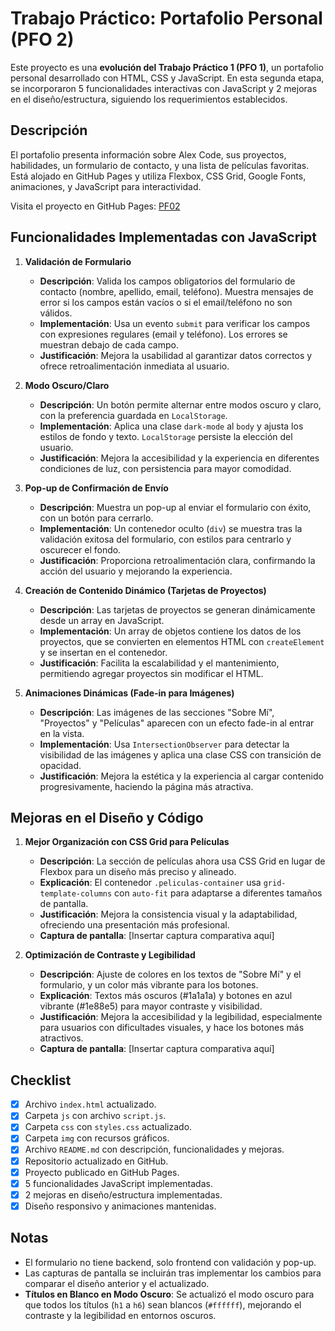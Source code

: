 # Trabajo Práctico: Portafolio Personal (PFO 2)

Este proyecto es una **evolución del Trabajo Práctico 1 (PFO 1)**, un portafolio personal desarrollado con HTML, CSS y JavaScript. En esta segunda etapa, se incorporaron 5 funcionalidades interactivas con JavaScript y 2 mejoras en el diseño/estructura, siguiendo los requerimientos establecidos.

## Descripción
El portafolio presenta información sobre Alex Code, sus proyectos, habilidades, un formulario de contacto, y una lista de películas favoritas. Está alojado en GitHub Pages y utiliza Flexbox, CSS Grid, Google Fonts, animaciones, y JavaScript para interactividad.

Visita el proyecto en GitHub Pages: [PF02](https://pmiglesias.github.io/PFO2/)

## Funcionalidades Implementadas con JavaScript

1. **Validación de Formulario**  
   - **Descripción**: Valida los campos obligatorios del formulario de contacto (nombre, apellido, email, teléfono). Muestra mensajes de error si los campos están vacíos o si el email/teléfono no son válidos.  
   - **Implementación**: Usa un evento `submit` para verificar los campos con expresiones regulares (email y teléfono). Los errores se muestran debajo de cada campo.  
   - **Justificación**: Mejora la usabilidad al garantizar datos correctos y ofrece retroalimentación inmediata al usuario.

2. **Modo Oscuro/Claro**  
   - **Descripción**: Un botón permite alternar entre modos oscuro y claro, con la preferencia guardada en `LocalStorage`.  
   - **Implementación**: Aplica una clase `dark-mode` al `body` y ajusta los estilos de fondo y texto. `LocalStorage` persiste la elección del usuario.  
   - **Justificación**: Mejora la accesibilidad y la experiencia en diferentes condiciones de luz, con persistencia para mayor comodidad.

3. **Pop-up de Confirmación de Envío**  
   - **Descripción**: Muestra un pop-up al enviar el formulario con éxito, con un botón para cerrarlo.  
   - **Implementación**: Un contenedor oculto (`div`) se muestra tras la validación exitosa del formulario, con estilos para centrarlo y oscurecer el fondo.  
   - **Justificación**: Proporciona retroalimentación clara, confirmando la acción del usuario y mejorando la experiencia.

4. **Creación de Contenido Dinámico (Tarjetas de Proyectos)**  
   - **Descripción**: Las tarjetas de proyectos se generan dinámicamente desde un array en JavaScript.  
   - **Implementación**: Un array de objetos contiene los datos de los proyectos, que se convierten en elementos HTML con `createElement` y se insertan en el contenedor.  
   - **Justificación**: Facilita la escalabilidad y el mantenimiento, permitiendo agregar proyectos sin modificar el HTML.

5. **Animaciones Dinámicas (Fade-in para Imágenes)**  
   - **Descripción**: Las imágenes de las secciones "Sobre Mí", "Proyectos" y "Películas" aparecen con un efecto fade-in al entrar en la vista.  
   - **Implementación**: Usa `IntersectionObserver` para detectar la visibilidad de las imágenes y aplica una clase CSS con transición de opacidad.  
   - **Justificación**: Mejora la estética y la experiencia al cargar contenido progresivamente, haciendo la página más atractiva.

## Mejoras en el Diseño y Código

1. **Mejor Organización con CSS Grid para Películas**  
   - **Descripción**: La sección de películas ahora usa CSS Grid en lugar de Flexbox para un diseño más preciso y alineado.  
   - **Explicación**: El contenedor `.peliculas-container` usa `grid-template-columns` con `auto-fit` para adaptarse a diferentes tamaños de pantalla.  
   - **Justificación**: Mejora la consistencia visual y la adaptabilidad, ofreciendo una presentación más profesional.  
   - **Captura de pantalla**: [Insertar captura comparativa aquí]

2. **Optimización de Contraste y Legibilidad**  
   - **Descripción**: Ajuste de colores en los textos de "Sobre Mí" y el formulario, y un color más vibrante para los botones.  
   - **Explicación**: Textos más oscuros (#1a1a1a) y botones en azul vibrante (#1e88e5) para mayor contraste y visibilidad.  
   - **Justificación**: Mejora la accesibilidad y la legibilidad, especialmente para usuarios con dificultades visuales, y hace los botones más atractivos.  
   - **Captura de pantalla**: [Insertar captura comparativa aquí]

## Checklist
- [x] Archivo `index.html` actualizado.
- [x] Carpeta `js` con archivo `script.js`.
- [x] Carpeta `css` con `styles.css` actualizado.
- [x] Carpeta `img` con recursos gráficos.
- [x] Archivo `README.md` con descripción, funcionalidades y mejoras.
- [x] Repositorio actualizado en GitHub.
- [x] Proyecto publicado en GitHub Pages.
- [x] 5 funcionalidades JavaScript implementadas.
- [x] 2 mejoras en diseño/estructura implementadas.
- [x] Diseño responsivo y animaciones mantenidas.

## Notas
- El formulario no tiene backend, solo frontend con validación y pop-up.
- Las capturas de pantalla se incluirán tras implementar los cambios para comparar el diseño anterior y el actualizado.
- **Títulos en Blanco en Modo Oscuro**: Se actualizó el modo oscuro para que todos los títulos (`h1` a `h6`) sean blancos (`#ffffff`), mejorando el contraste y la legibilidad en entornos oscuros.

